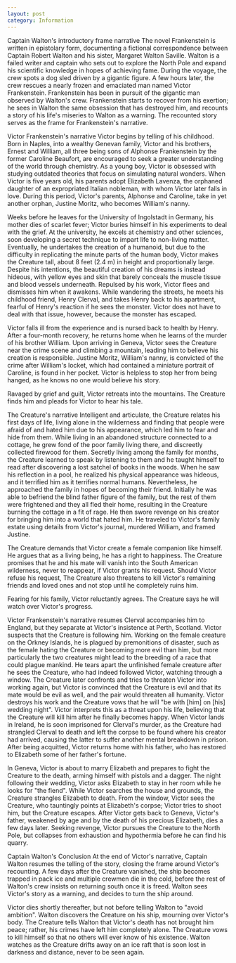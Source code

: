 ```yaml
---
layout: post
category: Information
---
```


Captain Walton's introductory frame narrative
The novel Frankenstein is written in epistolary form, documenting a fictional correspondence between Captain Robert Walton and his sister, Margaret Walton Saville. Walton is a failed writer and captain who sets out to explore the North Pole and expand his scientific knowledge in hopes of achieving fame. During the voyage, the crew spots a dog sled driven by a gigantic figure. A few hours later, the crew rescues a nearly frozen and emaciated man named Victor Frankenstein. Frankenstein has been in pursuit of the gigantic man observed by Walton's crew. Frankenstein starts to recover from his exertion; he sees in Walton the same obsession that has destroyed him, and recounts a story of his life's miseries to Walton as a warning. The recounted story serves as the frame for Frankenstein's narrative.

Victor Frankenstein's narrative
Victor begins by telling of his childhood. Born in Naples, into a wealthy Genevan family, Victor and his brothers, Ernest and William, all three being sons of Alphonse Frankenstein by the former Caroline Beaufort, are encouraged to seek a greater understanding of the world through chemistry. As a young boy, Victor is obsessed with studying outdated theories that focus on simulating natural wonders. When Victor is five years old, his parents adopt Elizabeth Lavenza, the orphaned daughter of an expropriated Italian nobleman, with whom Victor later falls in love. During this period, Victor's parents, Alphonse and Caroline, take in yet another orphan, Justine Moritz, who becomes William's nanny.

Weeks before he leaves for the University of Ingolstadt in Germany, his mother dies of scarlet fever; Victor buries himself in his experiments to deal with the grief. At the university, he excels at chemistry and other sciences, soon developing a secret technique to impart life to non-living matter. Eventually, he undertakes the creation of a humanoid, but due to the difficulty in replicating the minute parts of the human body, Victor makes the Creature tall, about 8 feet (2.4 m) in height and proportionally large. Despite his intentions, the beautiful creation of his dreams is instead hideous, with yellow eyes and skin that barely conceals the muscle tissue and blood vessels underneath. Repulsed by his work, Victor flees and dismisses him when it awakens. While wandering the streets, he meets his childhood friend, Henry Clerval, and takes Henry back to his apartment, fearful of Henry's reaction if he sees the monster. Victor does not have to deal with that issue, however, because the monster has escaped.

Victor falls ill from the experience and is nursed back to health by Henry. After a four-month recovery, he returns home when he learns of the murder of his brother William. Upon arriving in Geneva, Victor sees the Creature near the crime scene and climbing a mountain, leading him to believe his creation is responsible. Justine Moritz, William's nanny, is convicted of the crime after William's locket, which had contained a miniature portrait of Caroline, is found in her pocket. Victor is helpless to stop her from being hanged, as he knows no one would believe his story.

Ravaged by grief and guilt, Victor retreats into the mountains. The Creature finds him and pleads for Victor to hear his tale.

The Creature's narrative
Intelligent and articulate, the Creature relates his first days of life, living alone in the wilderness and finding that people were afraid of and hated him due to his appearance, which led him to fear and hide from them. While living in an abandoned structure connected to a cottage, he grew fond of the poor family living there, and discreetly collected firewood for them. Secretly living among the family for months, the Creature learned to speak by listening to them and he taught himself to read after discovering a lost satchel of books in the woods. When he saw his reflection in a pool, he realized his physical appearance was hideous, and it terrified him as it terrifies normal humans. Nevertheless, he approached the family in hopes of becoming their friend. Initially he was able to befriend the blind father figure of the family, but the rest of them were frightened and they all fled their home, resulting in the Creature burning the cottage in a fit of rage. He then swore revenge on his creator for bringing him into a world that hated him. He traveled to Victor's family estate using details from Victor's journal, murdered William, and framed Justine.

The Creature demands that Victor create a female companion like himself. He argues that as a living being, he has a right to happiness. The Creature promises that he and his mate will vanish into the South American wilderness, never to reappear, if Victor grants his request. Should Victor refuse his request, The Creature also threatens to kill Victor's remaining friends and loved ones and not stop until he completely ruins him.

Fearing for his family, Victor reluctantly agrees. The Creature says he will watch over Victor's progress.

Victor Frankenstein's narrative resumes
Clerval accompanies him to England, but they separate at Victor's insistence at Perth, Scotland. Victor suspects that the Creature is following him. Working on the female creature on the Orkney Islands, he is plagued by premonitions of disaster, such as the female hating the Creature or becoming more evil than him, but more particularly the two creatures might lead to the breeding of a race that could plague mankind. He tears apart the unfinished female creature after he sees the Creature, who had indeed followed Victor, watching through a window. The Creature later confronts and tries to threaten Victor into working again, but Victor is convinced that the Creature is evil and that its mate would be evil as well, and the pair would threaten all humanity. Victor destroys his work and the Creature vows that he will "be with [him] on [his] wedding night". Victor interprets this as a threat upon his life, believing that the Creature will kill him after he finally becomes happy. When Victor lands in Ireland, he is soon imprisoned for Clerval's murder, as the Creature had strangled Clerval to death and left the corpse to be found where his creator had arrived, causing the latter to suffer another mental breakdown in prison. After being acquitted, Victor returns home with his father, who has restored to Elizabeth some of her father's fortune.

In Geneva, Victor is about to marry Elizabeth and prepares to fight the Creature to the death, arming himself with pistols and a dagger. The night following their wedding, Victor asks Elizabeth to stay in her room while he looks for "the fiend". While Victor searches the house and grounds, the Creature strangles Elizabeth to death. From the window, Victor sees the Creature, who tauntingly points at Elizabeth's corpse; Victor tries to shoot him, but the Creature escapes. After Victor gets back to Geneva, Victor's father, weakened by age and by the death of his precious Elizabeth, dies a few days later. Seeking revenge, Victor pursues the Creature to the North Pole, but collapses from exhaustion and hypothermia before he can find his quarry.

Captain Walton's Conclusion
At the end of Victor's narrative, Captain Walton resumes the telling of the story, closing the frame around Victor's recounting. A few days after the Creature vanished, the ship becomes trapped in pack ice and multiple crewmen die in the cold, before the rest of Walton's crew insists on returning south once it is freed. Walton sees Victor's story as a warning, and decides to turn the ship around.

Victor dies shortly thereafter, but not before telling Walton to "avoid ambition". Walton discovers the Creature on his ship, mourning over Victor's body. The Creature tells Walton that Victor's death has not brought him peace; rather, his crimes have left him completely alone. The Creature vows to kill himself so that no others will ever know of his existence. Walton watches as the Creature drifts away on an ice raft that is soon lost in darkness and distance, never to be seen again.